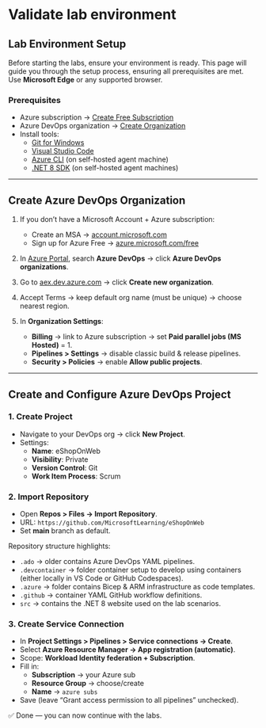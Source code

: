 # Validate lab environment

## **Lab Environment Setup**
Before starting the labs, ensure your environment is ready. This page will guide you through the setup process, ensuring all prerequisites are met. Use **Microsoft Edge** or any supported browser.

### **Prerequisites**
- Azure subscription → [Create Free Subscription](https://azure.microsoft.com/free)  
- Azure DevOps organization → [Create Organization](https://aex.dev.azure.com)  
- Install tools:  
  - [Git for Windows](https://gitforwindows.org/)
  - [Visual Studio Code](https://code.visualstudio.com/)
  - [Azure CLI](https://learn.microsoft.com/cli/azure/install-azure-cli) (on self-hosted agent machine)
  - [.NET 8 SDK](https://dotnet.microsoft.com/download/visual-studio-sdks) (on self-hosted agent machines)

---

## **Create Azure DevOps Organization**

1. If you don’t have a Microsoft Account + Azure subscription:  
   - Create an MSA → [account.microsoft.com](https://account.microsoft.com)  
   - Sign up for Azure Free → [azure.microsoft.com/free](https://azure.microsoft.com/free)  

2. In [Azure Portal](https://portal.azure.com), search **Azure DevOps** → click **Azure DevOps organizations**.  

3. Go to [aex.dev.azure.com](https://aex.dev.azure.com) → click **Create new organization**.  

4. Accept Terms → keep default org name (must be unique) → choose nearest region.  

5. In **Organization Settings**:  
   - **Billing** → link to Azure subscription → set **Paid parallel jobs (MS Hosted)** = 1.  
   - **Pipelines > Settings** → disable classic build & release pipelines.  
   - **Security > Policies** → enable **Allow public projects**.  

---

## **Create and Configure Azure DevOps Project**

### **1. Create Project**
- Navigate to your DevOps org → click **New Project**.  
- Settings:  
  - **Name**: eShopOnWeb  
  - **Visibility**: Private  
  - **Version Control**: Git  
  - **Work Item Process**: Scrum  

### **2. Import Repository**
- Open **Repos > Files → Import Repository**.  
- URL: `https://github.com/MicrosoftLearning/eShopOnWeb`  
- Set **main** branch as default.  

Repository structure highlights:
- `.ado` → older contains Azure DevOps YAML pipelines.
- `.devcontainer` → folder container setup to develop using containers (either locally in VS Code or GitHub Codespaces).
- `.azure` → folder contains Bicep & ARM infrastructure as code templates.
- `.github` → container YAML GitHub workflow definitions.
- `src` → contains the .NET 8 website used on the lab scenarios.

### **3. Create Service Connection**
- In **Project Settings > Pipelines > Service connections → Create**.  
- Select **Azure Resource Manager → App registration (automatic)**.  
- Scope: **Workload Identity federation + Subscription**.  
- Fill in:  
  - **Subscription** → your Azure sub  
  - **Resource Group** → choose/create  
  - **Name** → `azure subs`  
- Save (leave “Grant access permission to all pipelines” unchecked).  

✅ Done — you can now continue with the labs.